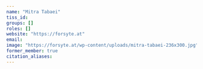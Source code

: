 ```yaml
---
name: "Mitra Tabaei"
tiss_id: 
groups: []
roles: []
website: "https://forsyte.at"
email:
image: "https://forsyte.at/wp-content/uploads/mitra-tabaei-236x300.jpg"
former_member: true
citation_aliases:
---
```


<!--
Your custom content goes here.
-->
